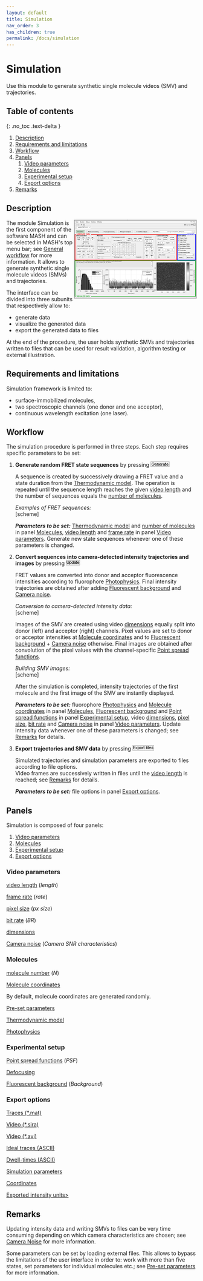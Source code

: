 ```yaml
---
layout: default
title: Simulation
nav_order: 3
has_children: true
permalink: /docs/simulation
---
```


# Simulation
<!-- Automatically generated TOC does not allow to return to the previous page after clicking one of its link
I'd rather use hand-made TOC until we find a better solution
{: .no_toc } -->

Use this module to generate synthetic single molecule videos (SMV) and trajectories.

## Table of contents
{: .no_toc .text-delta }

<!-- 1. TOC
{:toc} -->

1. [Description](simulation.html#description)
1. [Requirements and limitations](simulation.html#requirements-and-limitations)
1. [Workflow](simulation.html#workflow)
1. [Panels](simulation.html#panels)
   1. [Video parameters](simulation.html#video-parameters)
   1. [Molecules](simulation.html#molecules)
   1. [Experimental setup](simulation.html#experimental-setup)
   1. [Export options](simulation.html#export-options)
1. [Remarks](simulation.html#remarks)

## Description

<a href="../assets/images/module_simulation.png"><img src="../assets/images/module_simulation.png" width="325" style="float:right"/></a>

The module Simulation is the first component of the software MASH and can be selected in MASH's top menu bar; see <a href="../Getting_started.html#general-workflow">General workflow</a> for more information.
It allows to generate synthetic single molecule videos (SMVs) and trajectories.

The interface can be divided into three subunits that respectively allow to:
* generate data
* visualize the generated data
* export the generated data to files

At the end of the procedure, the user holds synthetic SMVs and trajectories written to files that can be used for result validation, algorithm testing or external illustration.

## Requirements and limitations

Simulation framework is limited to:
* surface-immobilized molecules,
* two spectroscopic channels (one donor and one acceptor),
* continuous wavelength excitation (one laser).

## Workflow

The simulation procedure is performed in three steps. Each step requires specific parameters to be set:

1. **Generate random FRET state sequences** by pressing <img src="../assets/images/but_sim_generate.png" alt="Generate"/>

   A sequence is created by successively drawing a FRET value and a state duration from the <a href="simulation.html#thmodprm">Thermodynamic model</a>.
   The operation is repeated until the sequence length reaches the given <a href="simulation.html#simL">video length</a> and the number of sequences equals the <a href="simulation.html#simN">number of molecules</a>.  
     
	 *Examples of FRET sequences:*  
   [scheme]  
     
   ***Parameters to be set:*** <a href="simulation.html#thmodprm">Thermodynamic model</a> and <a href="simulation.html#simN">number of molecules</a> in panel <a href="simulation.html#molecules">Molecules</a>, <a href="simulation.html#simL">video length</a> and <a href="simulation.html#simf">frame rate</a> in panel <a href="simulation.html#video-parameters">Video parameters</a>.
   Generate new state sequences whenever one of these parameters is changed.

2. **Convert sequences into camera-detected intensity trajectories and images** by pressing <img src="../assets/images/but_sim_update.png" alt="Update"/>

   FRET values are converted into donor and acceptor fluorescence intensities according to fluorophore <a href="simulation.html#photprm">Photophysics</a>.
   Final intensity trajectories are obtained after adding <a href="simulation.html#bgprm">Fluorescent background</a> and <a href="simulation.html#camprm">Camera noise</a>.  
     
	 *Conversion to camera-detected intensity data:*  
   [scheme]  
     
   Images of the SMV are created using video <a href="simulation.html#simdim">dimensions</a> equally split into donor (left) and acceptor (right) channels.
   Pixel values are set to donor or acceptor intensities at <a href="simulation.html#simcrd">Molecule coordinates</a> and to <a href="simulation.html#bgprm">Fluorescent background</a> + <a href="simulation.html#camprm">Camera noise</a> otherwise.
   Final images are obtained after convolution of the pixel values with the channel-specific <a href="simulation.html#psfprm">Point spread functions</a>.  
     
	 *Building SMV images:*  
   [scheme]  
     
   After the simulation is completed, intensity trajectories of the first molecule and the first image of the SMV are instantly displayed.
     
   ***Parameters to be set:*** fluorophore <a href="simulation.html#photprm">Photophysics</a> and <a href="simulation.html#simcrd">Molecule coordinates</a> in panel <a href="simulation.html#molecules">Molecules</a>, <a href="simulation.html#bgprm">Fluorescent background</a> and <a href="simulation.html#psfprm">Point spread functions</a> in panel <a href="simulation.html#experimental-setup">Experimental setup</a>, video <a href="simulation.html#simdim">dimensions</a>, <a href="simulation.html#simpxsz">pixel size</a>, <a href="simulation.html#simBR">bit rate</a> and <a href="simulation.html#camprm">Camera noise</a> in panel <a href="simulation.html#video-parameters">Video parameters</a>.
   Update intensity data whenever one of these parameters is changed; see <a href="#remarks">Remarks</a> for details.

3. **Export trajectories and SMV data** by pressing <img src="../assets/images/but_sim_export.png" alt="Export Files"/>

   Simulated trajectories and simulation parameters are exported to files according to file options.  
   Video frames are successively written in files until the <a href="simulation.html#simL">video length</a> is reached; see <a href="simulation.html#remarks">Remarks</a> for details.
     
   ***Parameters to be set:***  file options in panel <a href = "simulation.html#export-options">Export options</a>.

## Panels

Simulation is composed of four panels:

1. [Video parameters](simulation.html#video-parameters)
1. [Molecules](simulation.html#molecules)
1. [Experimental setup](simulation.html#experimental-setup)
1. [Export options](simulation.html#export-options)

### Video parameters

<span id="simL"><u>video length</u> (*length*)</span>

<span id="simf"><u>frame rate</u> (*rate*)</span>

<span id="simpxsz"><u>pixel size</u> (*px size*)</span>

<span id="siBR"><u>bit rate</u> (*BR*)</span>

<span id="simdim"><u>dimensions</u></span>

<span id="camprm"><u>Camera noise</u> (*Camera SNR characteristics*)</span>

### Molecules

<span id="simN"><u>molecule number</u> (*N*)</span>

<span id="simcrd"><u>Molecule coordinates</u></span>

By default, molecule coordinates are generated randomly.

<span id="simpreset"><u>Pre-set parameters</u></span>

<span id="thmodprm"><u>Thermodynamic model</u></span>

<span id="photprm"><u>Photophysics</u></span>

### Experimental setup

<span id="psfprm"><u>Point spread functions</u> (*PSF*)</span>

<span id="simdef"><u>Defocusing</u></span>

<span id="bgprm"><u>Fluorescent background</u> (*Background*)</span>

### Export options

<u>Traces (*.mat)</u>

<u>Video (*.sira)</u>

<u>Video (*.avi)</u>

<u>Ideal traces (ASCII)</u>

<u>Dwell-times (ASCII)</u>

<u>Simulation parameters</u>

<u>Coordinates</u>

<u>Exported intensity units></u>

## Remarks

Updating intensity data and writing SMVs to files can be very time consuming depending on which camera characteristics are chosen; see <a href="simulation.html#camprm">Camera Noise</a> for more information.

Some parameters can be set by loading external files. This allows to bypass the limitations of the user interface in order to: work with more than five states, set parameters for individual molecules etc.; see <a href="simulation.html#simpreset">Pre-set parameters</a> for more information.
